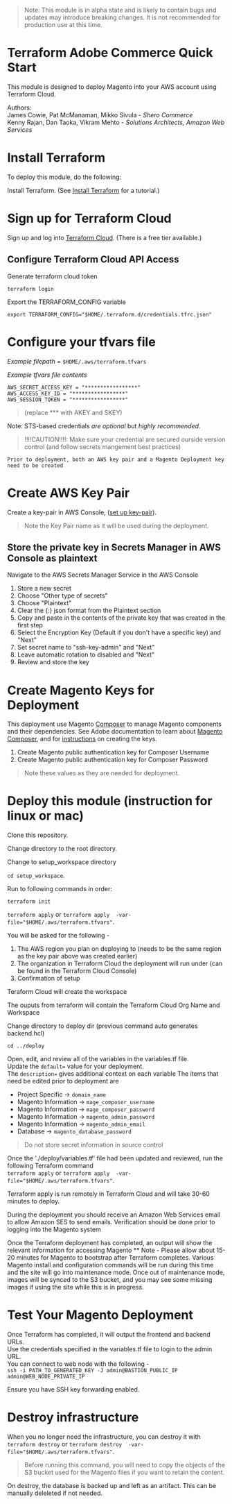 > Note: This module is in alpha state and is likely to contain bugs and updates may introduce breaking changes. It is not recommended for production use at this time.

# Terraform Adobe Commerce Quick Start
This module is designed to deploy Magento into your AWS account using Terraform Cloud.  

Authors:   
James Cowie, Pat McManaman, Mikko Sivula - _Shero Commerce_  
Kenny Rajan, Dan Taoka, Vikram Mehto - _Solutions Architects, Amazon Web Services_

    
# Install Terraform
To deploy this module, do the following:

Install Terraform. (See [Install Terraform](https://learn.hashicorp.com/tutorials/terraform/install-cli) for a tutorial.) 

# Sign up for Terraform Cloud
Sign up and log into [Terraform Cloud](https://app.terraform.io/signup/account). (There is a free tier available.)

## Configure Terraform Cloud API Access

Generate terraform cloud token

`terraform login` 

Export the TERRAFORM_CONFIG variable

`export TERRAFORM_CONFIG="$HOME/.terraform.d/credentials.tfrc.json"`

# Configure your tfvars file

_Example filepath_ = `$HOME/.aws/terraform.tfvars`

_Example tfvars file contents_ 

```
AWS_SECRET_ACCESS_KEY = "*****************"
AWS_ACCESS_KEY_ID = "*****************"
AWS_SESSION_TOKEN = "*****************"
```
> (replace *** with AKEY and SKEY)

Note: STS-based credentials _are optional_ but *highly recommended*. 

> !!!!CAUTION!!!!: Make sure your credential are secured ourside version control (and follow secrets mangement best practices)

```Prior to deployment, both an AWS key pair and a Magento Deployment key need to be created```

# Create AWS Key Pair
Create a key-pair in AWS Console, ([set up key-pair](https://docs.aws.amazon.com/quickstart/latest/magento/step1.html)). 
> Note the Key Pair name as it will be used during the deployment.

## Store the private key in Secrets Manager in AWS Console as plaintext

Navigate to the AWS Secrets Manager Service in the AWS Console
1. Store a new secret
2. Choose "Other type of secrets"
3. Choose "Plaintext" 
4. Clear the \{:} json format from the Plaintext section
5. Copy and paste in the contents of the private key that was created in the first step
6. Select the Encryption Key (Default if you don't have a specific key) and "Next" 
7. Set secret name to "ssh-key-admin" and "Next"
8. Leave automatic rotation to disabled and "Next"
9. Review and store the key

# Create Magento Keys for Deployment
This deployment use Magento [Composer](https://getcomposer.org/) to manage Magento components and their dependencies. See Adobe documentation to learn about [Magento Composer](https://devdocs.magento.com/guides/v2.4/extension-dev-guide/intro/intro-composer.html), and for [instructions](https://devdocs.magento.com/guides/v2.4/install-gde/prereq/connect-auth.html) on creating the keys. 

1. Create Magento public authentication key for Composer Username
2. Create Magento public authentication key for Composer Password

> Note these values as they are needed for deployment.


# Deploy this module (instruction for linux or mac)

Clone this repository.

Change directory to the root directory.

Change to setup_workspace directory

`cd setup_workspace`. 


Run to following commands in order:

`terraform init`

`terraform apply`  or `terraform apply  -var-file="$HOME/.aws/terraform.tfvars"`. 

You will be asked for the following -
1. The AWS region you plan on deploying to (needs to be the same region as the key pair above was created earlier)
2. The organization in Terraform Cloud the deployment will run under (can be found in the Terraform Cloud Console)
3. Confirmation of setup

Teraform Cloud will create the workspace

The ouputs from terraform will contain the Terraform Cloud Org Name and Workspace

Change directory to deploy dir (previous command auto generates backend.hcl)

`cd ../deploy`

Open, edit, and review all of the variables in the variables.tf file.  
Update the `default=` value for your deployment.  
The `description=` gives additional context on each variable
The items that need be edited prior to deployment are

* Project Specific -> `domain_name`  
* Magento Information -> `mage_composer_username`
* Magento Information -> `mage_composer_password`
* Magento Information -> `magento_admin_password`
* Magento Information -> `magento_admin_email`
* Database -> `magento_database_password`

> Do not store secret information in source control

Once the './deploy/variables.tf' file had been updated and reviewed, run the following Terraform command  
`terraform apply` or `terraform apply  -var-file="$HOME/.aws/terraform.tfvars"`.  

Terraform apply is run remotely in Terraform Cloud and will take 30-60 minutes to deploy. 

During the deployment you should receive an Amazon Web Services email to allow Amazon SES to send emails. Verification should be done prior to logging into the Magento system

Once the Terraform deployment has completed, an output will show the relevant information for accessing Magento
** Note - Please allow about 15-20 minutes for Magento to bootstrap after Terraform completes. Various Magento install and configuration commands will be run during this time and the site will go into maintenance mode.  Once out of maintenance mode, images will be synced to the S3 bucket, and you may see some missing images if using the site while this is in progress.  


# Test Your Magento Deployment
Once Terraform has completed, it will output the frontend and backend URLs.  
Use the credentials specified in the variables.tf file to login to the admin URL.  
You can connect to web node with the following -  
`ssh -i PATH_TO_GENERATED_KEY -J admin@BASTION_PUBLIC_IP admin@WEB_NODE_PRIVATE_IP`

Ensure you have SSH key forwarding enabled.

# Destroy infrastructure
When you no longer need the infrastructure, you can destroy it with  
`terraform destroy` or `terraform destroy  -var-file="$HOME/.aws/terraform.tfvars"`.  

> Before running this command, you will need to copy the objects of the S3 bucket used for the Magento files if you want to retain the content.  

On destroy, the database is backed up and left as an artifact. This can be manually deleleted if not needed.
